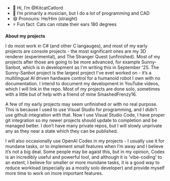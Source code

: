 - 👋 Hi, I’m @KitcatCatlord
- 👀 I’m primarily a musician, but I do a lot of programming and CAD
- 😄 Pronouns: He/Him (straight)
- ⚡ Fun fact: Cats can rotate their ears 180 degrees

**About my projects**

I do most work in C# (and other C langauges), and most of my early projects are console projects - the most significant ones are my 3D renderer (experimental), and The Stranger Quest (unfinished). Most of my projects after those are going to be more advanced, for example Sunny-Sanbot, which is in development as I'm writing this in September '25. The Sunny-Sanbot project is the largest project I've evet worked on - it’s a multilingual AI driven hardware control for a humanoid robot I own with no documentation. I intend to document my development in YouTube videos, which I will link in the repo. Most of my projects are done solo, sometimes with a little but of help with a friend of mine SmashedFrenzy16.

A few of my early projects may seem unfinished or with no real purpose. This is because I used to use Visual Studio for programming, and I didn’t use github integration with that. Now I use Visual Studio Code, I have proper git integration so my newer projects should update to completion and be managed better. I don’t have many private repos, but I will slowly unprivate any as they near a state which they can be published.

I will also occasionally use OpenAI Codex in my projects - I usually use it for mundane tasks, or to implement small features when I’m away and I believe it’s not a big deal. Some people may be agaist this, but in my opinion, Codex is an incredibly useful and powerful tool, and although it is 'vibe-coding' to an extent, I believe for smaller or more mundane tasks, it is a good way to reduce workload (especially as a mostly solo developer) and provide myself more time to work on more important features.

<!---
KitcatCatlord/KitcatCatlord is a ✨ special ✨ repository because its `README.md` (this file) appears on your GitHub profile.
You can click the Preview link to take a look at your changes.
--->

